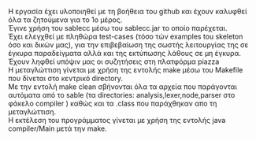 Η εργασία έχει υλοποιηθεί με τη βοήθεια του github και έχουν καλυφθεί όλα τα ζητούμενα για το 1ο μέρος. <br>
Έγινε χρήση του sablecc μέσω του sablecc.jar το οποίο παρέχεται. <br>
Έχει ελεγχθεί με πληθώρα test-cases (τόσο τών examples tou skeleton όσο και δικών μας), για την επιβεβαίωση της σωστής λειτουργίας της σε έγκυρα παραδείγματα αλλά και της εκτύπωσης λάθους σε μη έγκυρα. <br>
Έχουν ληφθεί υπόψιν μας οι συζητήσεις στη πλατφόρμα piazza <br>
Η μεταγλώττιση γίνεται με χρήση της εντολής make μέσω του Makefile που δίνεται στο κεντρικό directory. <br>
Με την εντολή make clean σβήνονται όλα τα αρχεία που παράγονται αυτόματα από το sable (τα directories: analysis,lexer,node,parser στο φάκελο compiler ) καθώς και τα .class που παράχθηκαν απο τη μεταγλώττιση. <br>
Η εκτέλεση του προγράμματος γίνεται με χρήση της εντολής java compiler/Main μετά την make. <br>